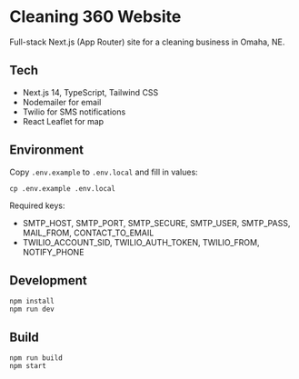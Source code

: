 # Cleaning 360 Website

Full-stack Next.js (App Router) site for a cleaning business in Omaha, NE.

## Tech
- Next.js 14, TypeScript, Tailwind CSS
- Nodemailer for email
- Twilio for SMS notifications
- React Leaflet for map

## Environment
Copy `.env.example` to `.env.local` and fill in values:

```
cp .env.example .env.local
```

Required keys:
- SMTP_HOST, SMTP_PORT, SMTP_SECURE, SMTP_USER, SMTP_PASS, MAIL_FROM, CONTACT_TO_EMAIL
- TWILIO_ACCOUNT_SID, TWILIO_AUTH_TOKEN, TWILIO_FROM, NOTIFY_PHONE

## Development

```
npm install
npm run dev
```

## Build

```
npm run build
npm start
```
